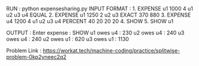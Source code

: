 
RUN :  python expensesharing.py
INPUT FORMAT : 
    1. EXPENSE u1 1000 4 u1 u2 u3 u4 EQUAL 
    2. EXPENSE u1 1250 2 u2 u3 EXACT 370 880
    3. EXPENSE u4 1200 4 u1 u2 u3 u4 PERCENT 40 20 20 20
    4. SHOW
    5. SHOW u1

OUTPUT : 
    Enter expense : SHOW
    u1 owes u4 : 230
    u2 owes u4 : 240
    u3 owes u4 : 240
    u2 owes u1 : 620
    u3 owes u1 : 1130

Problem Link : https://workat.tech/machine-coding/practice/splitwise-problem-0kp2yneec2q2

